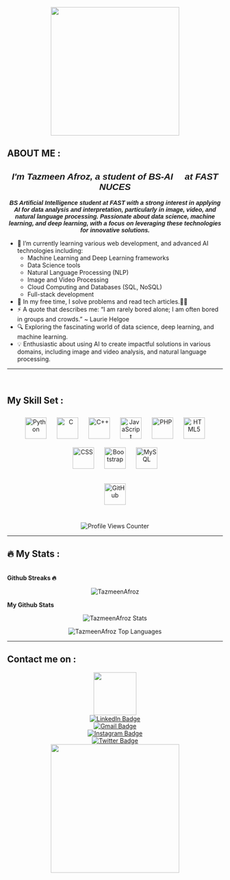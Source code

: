 <div id="header" align="center">
  <img src="https://64.media.tumblr.com/tumblr_lsx6ufbvyU1qehmh1o1_500.gifv" width="300"  />
  <br>
</div>


## ABOUT ME :

<head>
  <link href="https://fonts.googleapis.com/css?family=Oswald&display=swap" rel="stylesheet">
</head>

<div align="center">
  <h2 style="font-family: 'Oswald', sans-serif; font-weight: bold; font-style: italic;">I'm Tazmeen Afroz, a student of BS-AI 🤖 at FAST NUCES</h2>
  <p style="font-family: 'Oswald', sans-serif; font-weight: bold; font-style: italic;">
    BS Artificial Intelligence student at FAST with a strong interest in applying AI for data analysis and interpretation, particularly in image, video, and natural language processing. Passionate about data science, machine learning, and deep learning, with a focus on leveraging these technologies for innovative solutions.
  </p>
</div>

- 🌱 I’m currently learning various web development, and advanced AI technologies including:
  - Machine Learning and Deep Learning frameworks 
  - Data Science tools 
  - Natural Language Processing (NLP)
  - Image and Video Processing
  - Cloud Computing and Databases (SQL, NoSQL)
  - Full-stack development 
- 📕 In my free time, I solve problems and read tech articles.👩‍💻
- ⚡ A quote that describes me: “I am rarely bored alone; I am often bored in groups and crowds.” ~ Laurie Helgoe
- 🔍 Exploring the fascinating world of data science, deep learning, and machine learning.
- 💡 Enthusiastic about using AI to create impactful solutions in various domains, including image and video analysis, and natural language processing.

---


<br/>

## My Skill Set :

<div align="center">  
  <a href="https://www.python.org/" target="_blank"><img style="margin: 10px" src="https://profilinator.rishav.dev/skills-assets/python-original.svg" alt="Python" height="50" /></a>
  <a href="https://www.cprogramming.com/" target="_blank"><img style="margin: 10px" src="https://profilinator.rishav.dev/skills-assets/c-original.svg" alt="C" height="50" /></a>
  <a href="https://www.cplusplus.com/" target="_blank"><img style="margin: 10px" src="https://profilinator.rishav.dev/skills-assets/cplusplus-original.svg" alt="C++" height="50" /></a>
  <a href="https://www.javascript.com/" target="_blank"><img style="margin: 10px" src="https://profilinator.rishav.dev/skills-assets/javascript-original.svg" alt="JavaScript" height="50" /></a>
  <a href="https://www.php.net/" target="_blank"><img style="margin: 10px" src="https://profilinator.rishav.dev/skills-assets/php-original.svg" alt="PHP" height="50" /></a>
  <a href="https://en.wikipedia.org/wiki/HTML5" target="_blank"><img style="margin: 10px" src="https://profilinator.rishav.dev/skills-assets/html5-original-wordmark.svg" alt="HTML5" height="50" /></a>
  <a href="https://www.w3.org/TR/CSS/" target="_blank"><img style="margin: 10px" src="https://profilinator.rishav.dev/skills-assets/css3-original-wordmark.svg" alt="CSS" height="50" /></a>
  <a href="https://getbootstrap.com/" target="_blank"><img style="margin: 10px" src="https://profilinator.rishav.dev/skills-assets/bootstrap-plain.svg" alt="Bootstrap" height="50" /></a>
  <a href="https://www.mysql.com/" target="_blank"><img style="margin: 10px" src="https://profilinator.rishav.dev/skills-assets/mysql-original-wordmark.svg" alt="MySQL" height="50" /></a>

  <a href="https://github.com/" target="_blank"><img style="margin: 10px" src="https://profilinator.rishav.dev/skills-assets/git-scm-icon.svg" alt="GitHub" height="50" /></a>


</div>
<br/>

<div align="center">
  <img src="https://komarev.com/ghpvc/?username=TazmeenAfroz&style=flat-square&color=1fd1f9&label=Profile%20views%20counter" alt="Profile Views Counter" />
</div>

---

## :fire: My Stats :

<br><b>Github Streaks 🔥</b>
<p align="center">
  <img src="https://github-readme-streak-stats.herokuapp.com/?user=TazmeenAfroz&theme=highcontrast&hide_border=true&stroke=ffffff&background=000000&ring=1fd1f9&fire=ffffff&currStreakLabel=ffffff&dates=ffffff&title_color=1fd1f9&text_color=ffffff" alt="TazmeenAfroz" />
</p>

<b>My Github Stats</b>

<p align="center">
  <img src="https://github-readme-stats.vercel.app/api?username=TazmeenAfroz&count_private=true&show_icons=true&theme=highcontrast&bg_color=000000&title_color=1fd1f9&text_color=ffffff&icon_color=1fd1f9&hide_border=true" alt="TazmeenAfroz Stats"/>
</p>

<p align="center">
  <img src="https://github-readme-stats.vercel.app/api/top-langs/?username=TazmeenAfroz&bg_color=000000&title_color=1fd1f9&text_color=ffffff&layout=compact&hide_border=true" alt="TazmeenAfroz Top Languages"/>
</p>

---

## Contact me on :

<div align="center">
  <img src="https://media.giphy.com/media/RgavM7PsMNjccqgqfu/giphy.gif" width="100"/>
</div>

<div id="badges" align="center">
  <div class="badge linkedin">
    <a href="https://www.linkedin.com/in/tazmeen-afroz/">
      <img src="https://img.shields.io/badge/LinkedIn-white?style=for-the-badge&logo=linkedin&logoColor=blue" alt="LinkedIn Badge"/>
    </a>
  </div>
  <div class="badge gmail">
    <a href="mailto:tazmeenafroz@gmail.com">
      <img src="https://img.shields.io/badge/-Gmail-white?style=for-the-badge&logo=gmail&logoColor=red" alt="Gmail Badge"/>
    </a>
  </div>
  <div class="badge instagram">
    <a href="https://www.instagram.com/tazmeen_afroz/">
      <img src="https://img.shields.io/badge/Instagram-white?style=for-the-badge&logo=instagram&logoColor=pink" alt="Instagram Badge"/>
    </a>
  </div>
  <div class="badge twitter">
    <a href="https://twitter.com/tazmeen_afroz">
      <img src="https://img.shields.io/badge/Twitter-white?style=for-the-badge&logo=twitter&logoColor=blue" alt="Twitter Badge"/>
    </a>
  </div>
</div>
<div id="footer" align="center">
  <img src="https://media.giphy.com/media/F99PZtJC8Hxm0/giphy.gif?cid=ecf05e47ja9bw6b7s1nvxme1afcy9xsezzxac0grj7mjpj93&ep=v1_gifs_search&rid=giphy.gif&ct=g" width="300"  />
  <br>
</div>
